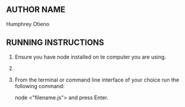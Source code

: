 ## AUTHOR NAME
Humphrey Otieno

## RUNNING INSTRUCTIONS
1. Ensure you have node installed on te computer you are using.

2. 

3. From the terminal or command line interface of your choice run the following command:

    node <"filename.js"> and press Enter.
